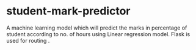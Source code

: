 # student-mark-predictor
A  machine learning model which will predict the marks in percentage  of student according to  no. of hours using Linear regression model.
Flask is used for routing . 
